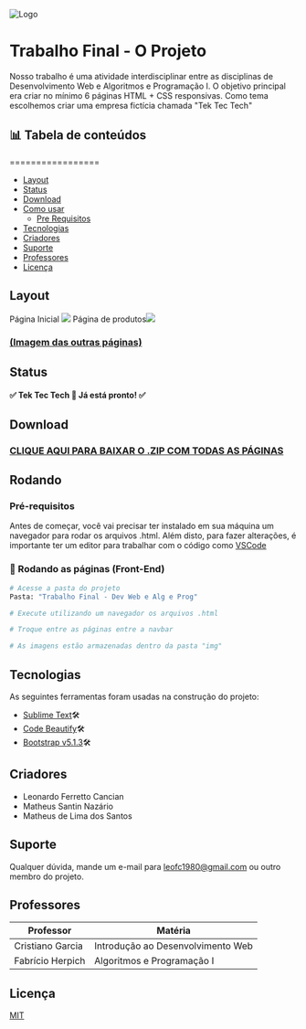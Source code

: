 
![Logo](https://i.ibb.co/HNdvq9C/tektectech.png)


# Trabalho Final - O Projeto


Nosso trabalho é uma atividade interdisciplinar entre as disciplinas de Desenvolvimento Web e Algoritmos e Programação I. 
O objetivo principal era criar no mínimo 6 páginas HTML + CSS responsivas. 
Como tema escolhemos criar uma empresa fictícia chamada "Tek Tec Tech"

## 📊 Tabela de conteúdos
=================

   * [Layout](#layout)
   * [Status](#status)
   * [Download](#download)
   * [Como usar](#rodando)
        * [Pre Requisitos](#rodando)
   * [Tecnologias](#tecnologias)
   * [Criadores](#criadores)
   * [Suporte](#suporte)
   * [Professores](#professores)
   * [Licença](#professores)

## [](#layout)Layout



Página Inicial ![](https://i.ibb.co/34SckxP/P-ginainicial.png) Página de produtos![](https://i.ibb.co/dL63fPd/Produtos.png)
### [(Imagem das outras páginas)](https://imgur.com/a/ZEsbY5F)
## [](#status)Status

#### ✅ Tek Tec Tech 🚀 Já está pronto! ✅
## [](#download)Download

### [CLIQUE AQUI PARA BAIXAR O .ZIP COM TODAS AS PÁGINAS](https://drive.google.com/file/d/1FNunDuHEcZGIcu0E4_d7AvyYOu8uzQEO/view?usp=sharing)
## [](#rodando)Rodando

### [](#pre-requisitos)Pré-requisitos

Antes de começar, você vai precisar ter instalado em sua máquina um navegador para rodar os arquivos .html.
Além disto, para fazer alterações, é importante ter um editor para trabalhar com o código como [VSCode](https://code.visualstudio.com/)

### 🎲 Rodando as páginas (Front-End)

```bash
# Acesse a pasta do projeto 
Pasta: "Trabalho Final - Dev Web e Alg e Prog"

# Execute utilizando um navegador os arquivos .html

# Troque entre as páginas entre a navbar

# As imagens estão armazenadas dentro da pasta "img"
```
## [](#tecnologias)Tecnologias

As seguintes ferramentas foram usadas na construção do projeto:

- [Sublime Text](https://www.sublimetext.com/)🛠
- [Code Beautify](https://codebeautify.org/)🛠
- [Bootstrap v5.1.3](https://getbootstrap.com/)🛠
## [](#criadores)Criadores

- Leonardo Ferretto Cancian
- Matheus Santin Nazário
- Matheus de Lima dos Santos

## [](#suporte)Suporte

Qualquer dúvida, mande um e-mail para leofc1980@gmail.com ou outro membro do projeto.

## [](#professores)Professores 

| Professor           | Matéria                                                             |
| ----------------- | ------------------------------------------------------------------ |
| Cristiano Garcia | Introdução ao Desenvolvimento Web
| Fabrício Herpich | Algoritmos e Programação I



## [](#professores)Licença

[MIT](https://choosealicense.com/licenses/mit/)

